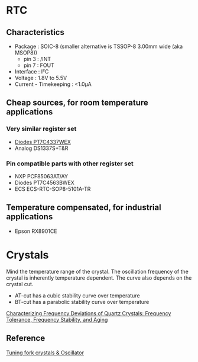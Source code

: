 # RTC
## Characteristics
* Package : SOIC-8 (smaller alternative is TSSOP-8 3.00mm wide (aka MSOP8))
  * pin 3 : /INT
  * pin 7 : FOUT
* Interface : I²C
* Voltage : 1.8V to 5.5V
* Current - Timekeeping : <1.0µA

## Cheap sources, for room temperature applications
### Very similar register set
* [Diodes PT7C4337WEX](https://www.diodes.com/assets/Datasheets/PT7C4337.pdf)
* Analog DS1337S+T&R

### Pin compatible parts with other register set
* NXP PCF85063AT/AY
* Diodes PT7C4563BWEX
* ECS ECS-RTC-SOP8-5101A-TR

## Temperature compensated, for industrial applications
* Epson RX8901CE

# Crystals
Mind the temperature range of the crystal. The oscillation frequency of the crystal is inherently temperature dependent. The curve also depends on the crystal cut. 
* AT-cut has a cubic stability curve over temperature
* BT-cut has a parabolic stability curve over temperature

[Characterizing Frequency Deviations of Quartz Crystals: Frequency Tolerance, Frequency Stability, and Aging](https://www.allaboutcircuits.com/technical-articles/characterizing-frequency-deviations-of-quartz-crystals-frequency-tolerance-frequency-stability-and-aging/)

## Reference
[Tuning fork crystals & Oscillator](https://abracon.com/Support/Tuning-Fork-Crystals-and-Oscillator.pdf)